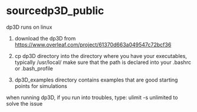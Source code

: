 # sourcedp3D_public

dp3D runs on linux
1. download the dp3D from https://www.overleaf.com/project/61370d663a049547c72bcf36

2. cp dp3D directory into the directory where you have your executables, typically /usr/local/
make sure that the path is declared into your .bashrc or .bash_profile

3. dp3D_examples  directory contains examples that are good starting points for simulations

when running dp3D, if you run into troubles, type:
ulimit -s unlimited
to solve the issue
